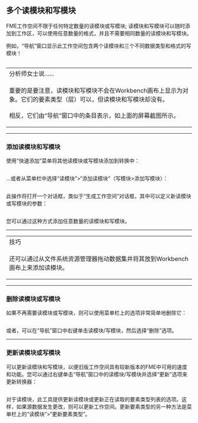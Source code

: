   <div id="readme" class="readme blob instapaper_body">
    <article class="markdown-body entry-content" itemprop="text"><h2><a id="user-content-multiple-readers-and-writers" class="anchor" aria-hidden="true" href="https://github.com/safesoftware/FMETraining/blob/Desktop-Basic-2018/DesktopBasic3WorkspaceDesign/3.06.AddReadersWriters.md#multiple-readers-and-writers"></a><font style="vertical-align: inherit;"><font style="vertical-align: inherit;">多个读模块和写模块</font></font></h2>
<p><font style="vertical-align: inherit;"><font style="vertical-align: inherit;">FME工作空间不限于任何特定数量的读模块或写模块; </font><font style="vertical-align: inherit;">读模块和写模块可以随时添加到工作区，可以使用任意数量的格式，并且不需要相同数量的读模块和写模块。</font></font></p>
<p><font style="vertical-align: inherit;"><font style="vertical-align: inherit;">例如，“导航”窗口显示此工作空间包含两个读模块和三个不同数据类型和格式的写模块！</font></font></p>
<p><a target="_blank" rel="noopener noreferrer" href="https://github.com/safesoftware/FMETraining/blob/Desktop-Basic-2018/DesktopBasic3WorkspaceDesign/Images/Img3.009.MultiReadersWriters.png"><img src="./Images/Img3.009.MultiReadersWriters.png" alt="" style="max-width:100%;"></a></p>

<table>
<tbody><tr>
<td>
<i></i><font style="vertical-align: inherit;"><font style="vertical-align: inherit;">
分析师女士说......
</font></font></td>
</tr>
<tr>
<td><font style="vertical-align: inherit;"><font style="vertical-align: inherit;">

重要的是要注意，读模块和写模块不会在Workbench画布上显示为对象。</font><font style="vertical-align: inherit;">它们的要素类型（层）可以，但读模块和写模块却没有。
</font></font><br><br><font style="vertical-align: inherit;"><font style="vertical-align: inherit;">相反，它们由“导航”窗口中的条目表示，如上面的屏幕截图所示。

</font></font></td>
</tr>
</tbody></table>
<hr>
<h3><a id="user-content-adding-readers-and-writers" class="anchor" aria-hidden="true" href="https://github.com/safesoftware/FMETraining/blob/Desktop-Basic-2018/DesktopBasic3WorkspaceDesign/3.06.AddReadersWriters.md#adding-readers-and-writers"></a><font style="vertical-align: inherit;"><font style="vertical-align: inherit;">添加读模块和写模块</font></font></h3>
<p><font style="vertical-align: inherit;"><font style="vertical-align: inherit;">使用“快速添加”菜单将其他读模块或写模块添加到转换中：</font></font></p>
<p><a target="_blank" rel="noopener noreferrer" href="https://github.com/safesoftware/FMETraining/blob/Desktop-Basic-2018/DesktopBasic3WorkspaceDesign/Images/Img3.010.QuickAddReader.png"><img src="./Images/Img3.010.QuickAddReader.png" alt="" style="max-width:100%;"></a></p>
<p><font style="vertical-align: inherit;"><font style="vertical-align: inherit;">...或者从菜单栏中选择“读模块”&gt;“添加读模块”（写模块&gt;添加写模块）：</font></font></p>
<p><a target="_blank" rel="noopener noreferrer" href="https://github.com/safesoftware/FMETraining/blob/Desktop-Basic-2018/DesktopBasic3WorkspaceDesign/Images/Img3.011.MenuReader.png"><img src="./Images/Img3.011.MenuReader.png" alt="" style="max-width:100%;"></a></p>
<p><font style="vertical-align: inherit;"><font style="vertical-align: inherit;">此操作将打开一个对话框，类似于“生成工作空间”对话框，其中可以定义新读模块或写模块的参数：</font></font></p>
<p><a target="_blank" rel="noopener noreferrer" href="https://github.com/safesoftware/FMETraining/blob/Desktop-Basic-2018/DesktopBasic3WorkspaceDesign/Images/Img3.012.ReaderWriterDialog.png"><img src="./Images/Img3.012.ReaderWriterDialog.png" alt="" style="max-width:100%;"></a></p>
<p><font style="vertical-align: inherit;"><font style="vertical-align: inherit;">您可以通过这种方式添加任意数量的读模块和写模块。</font></font></p>
<hr>

<table>
<tbody><tr>
<td>
<i></i><font style="vertical-align: inherit;"><font style="vertical-align: inherit;">
技巧
</font></font></td>
</tr>
<tr>
<td><font style="vertical-align: inherit;"><font style="vertical-align: inherit;">

还可以通过从文件系统资源管理器拖动数据集并将其放到Workbench画布上来添加读模块。

</font></font></td>
</tr>
</tbody></table>
<hr>
<h3><a id="user-content-removing-a-reader-or-writer" class="anchor" aria-hidden="true" href="https://github.com/safesoftware/FMETraining/blob/Desktop-Basic-2018/DesktopBasic3WorkspaceDesign/3.06.AddReadersWriters.md#removing-a-reader-or-writer"></a><font style="vertical-align: inherit;"><font style="vertical-align: inherit;">删除读模块或写模块</font></font></h3>
<p><font style="vertical-align: inherit;"><font style="vertical-align: inherit;">如果不再需要读模块或写模块，则可以使用菜单栏上的选项非常简单地删除它：</font></font></p>
<p><a target="_blank" rel="noopener noreferrer" href="https://github.com/safesoftware/FMETraining/blob/Desktop-Basic-2018/DesktopBasic3WorkspaceDesign/Images/Img3.013.MenuReaderRemove.png"><img src="./Images/Img3.013.MenuReaderRemove.png" alt="" style="max-width:100%;"></a></p>
<p><font style="vertical-align: inherit;"><font style="vertical-align: inherit;">或者，可以在“导航”窗口中右键单击读模块/写模块，然后选择“删除”选项。</font></font></p>
<hr>
<h3><a id="user-content-updating-a-reader-or-writer" class="anchor" aria-hidden="true" href="https://github.com/safesoftware/FMETraining/blob/Desktop-Basic-2018/DesktopBasic3WorkspaceDesign/3.06.AddReadersWriters.md#updating-a-reader-or-writer"></a><font style="vertical-align: inherit;"><font style="vertical-align: inherit;">更新读模块或写模块</font></font></h3>
<p><font style="vertical-align: inherit;"><font style="vertical-align: inherit;">可以更新读模块和写模块，以便旧版工作空间具有较新版本的FME中可用的速度和功能。</font><font style="vertical-align: inherit;">您可以通过右键单击“导航”窗口中的读模块/写模块并选择“更新”选项来更新转换器：</font></font></p>
<p><a target="_blank" rel="noopener noreferrer" href="https://github.com/safesoftware/FMETraining/blob/Desktop-Basic-2018/DesktopBasic3WorkspaceDesign/Images/Img3.014.ReaderWriterUpdate.png"><img src="./Images/Img3.014.ReaderWriterUpdate.png" alt="" style="max-width:100%;"></a></p>
<p><font style="vertical-align: inherit;"><font style="vertical-align: inherit;">对于读模块，此工具提供更新读模块或更新正在读取的要素类型列表的选项。</font><font style="vertical-align: inherit;">这样，如果源数据发生更改，则可以更新工作空间。</font><font style="vertical-align: inherit;">更新要素类型的另一种方法是菜单栏上的“读模块”&gt;“更新要素类型”。</font></font></p>
</article>
  </div>
